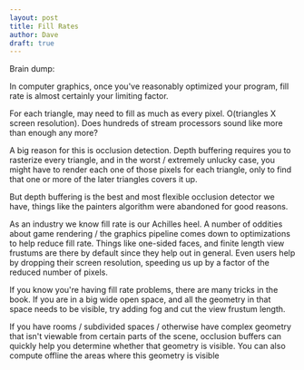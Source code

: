 ```yaml
---
layout: post
title: Fill Rates
author: Dave
draft: true
---
```


Brain dump:

In computer graphics, once you've reasonably optimized your program, fill rate is almost certainly your limiting factor.

For each triangle, may need to fill as much as every pixel. O(triangles X screen resolution). Does hundreds of stream processors sound like more than enough any more?

A big reason for this is occlusion detection. Depth buffering requires you to rasterize every triangle, and in the worst / extremely unlucky case, you might have to render each one of those pixels for each triangle, only to find that one or more of the later triangles covers it up.

But depth buffering is the best and most flexible occlusion detector we have, things like the painters algorithm were abandoned for good reasons.

As an industry we know fill rate is our Achilles heel. A number of oddities about game rendering / the graphics pipeline comes down to optimizations to help reduce fill rate. Things like one-sided faces, and finite length view frustums are there by default since they help out in general. Even users help by dropping their screen resolution, speeding us up by a factor of the reduced number of pixels.

If you know you're having fill rate problems, there are many tricks in the book. If you are in a big wide open space, and all the geometry in that space needs to be visible, try adding fog and cut the view frustum length.

If you have rooms / subdivided spaces / otherwise have complex geometry that isn't viewable from certain parts of the scene, occlusion buffers can quickly help you determine whether that geometry is visible. You can also compute offline the areas where this geometry is visible
